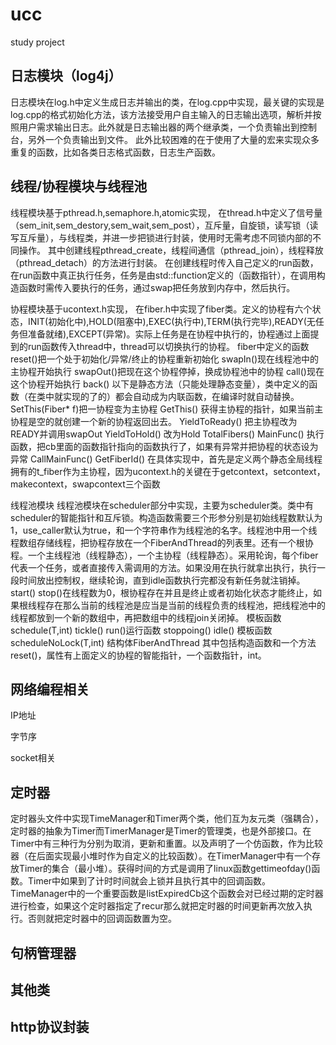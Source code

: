 # ucc
study project


## 日志模块（log4j）
日志模块在log.h中定义生成日志并输出的类，在log.cpp中实现，最关键的实现是log.cpp的格式初始化方法，该方法接受用户自主输入的日志输出选项，解析并按照用户需求输出日志。此外就是日志输出器的两个继承类，一个负责输出到控制台，另外一个负责输出到文件。
此外比较困难的在于使用了大量的宏来实现众多重复的函数，比如各类日志格式函数，日志生产函数。

## 线程/协程模块与线程池
线程模块基于pthread.h,semaphore.h,atomic实现，
在thread.h中定义了信号量（sem_init,sem_destory,sem_wait,sem_post），互斥量，自旋锁，读写锁（读写互斥量），与线程类，并进一步把锁进行封装，使用时无需考虑不同锁内部的不同操作。
其中创建线程pthread_create，线程间通信（pthread_join），线程释放（pthread_detach）的方法进行封装。
在创建线程时传入自己定义的run函数，在run函数中真正执行任务，任务是由std::function定义的（函数指针），在调用构造函数时需传入要执行的任务，通过swap把任务放到内存中，然后执行。

协程模块基于ucontext.h实现，
在fiber.h中实现了fiber类。定义的协程有六个状态，INIT(初始化中),HOLD(阻塞中),EXEC(执行中),TERM(执行完毕),READY(无任务但准备就绪),EXCEPT(异常)。实际上任务是在协程中执行的，协程通过上面提到的run函数传入thread中，thread可以切换执行的协程。
fiber中定义的函数
reset()把一个处于初始化/异常/终止的协程重新初始化
swapIn()现在线程池中的主协程开始执行
swapOut()把现在这个协程停掉，换成协程池中的协程
call()现在这个协程开始执行
back()
以下是静态方法（只能处理静态变量），类中定义的函数（在类中就实现的了的）都会自动成为内联函数，在编译时就自动替换。
SetThis(Fiber* f)把一协程变为主协程
GetThis() 获得主协程的指针，如果当前主协程是空的就创建一个新的协程返回出去。
YieldToReady() 把主协程改为READY并调用swapOut
YieldToHold() 改为Hold
TotalFibers()
MainFunc() 执行函数，把cb里面的函数指针指向的函数执行了，如果有异常并把协程的状态设为异常
CallMainFunc()
GetFiberId()
在具体实现中，首先是定义两个静态全局线程拥有的t_fiber作为主协程，因为ucontext.h的关键在于getcontext，setcontext，makecontext，swapcontext三个函数

线程池模块
线程池模块在scheduler部分中实现，主要为scheduler类。类中有scheduler的智能指针和互斥锁。构造函数需要三个形参分别是初始线程数默认为1，use_caller默认为true，和一个字符串作为线程池的名字。线程池中用一个线程数组存储线程，把协程存放在一个FiberAndThread的列表里。还有一个根协程。一个主线程池（线程静态），一个主协程（线程静态）。采用轮询，每个fiber代表一个任务，或者直接传入需调用的方法。如果没用在执行就拿出执行，执行一段时间放出控制权，继续轮询，直到idle函数执行完都没有新任务就注销掉。
start()
stop()在线程数为0，根协程存在并且是终止或者初始化状态才能终止，如果根线程存在那么当前的线程池是应当是当前的线程负责的线程池，把线程池中的线程都放到一个新的数组中，再把数组中的线程join关闭掉。
模板函数schedule(T,int)
tickle()
run()运行函数
stoppoing()
idle()
模板函数scheduleNoLock(T,int)
结构体FiberAndThread 其中包括构造函数和一个方法reset()，属性有上面定义的协程的智能指针，一个函数指针，int。


## 网络编程相关
IP地址

字节序

socket相关

## 定时器
定时器头文件中实现TimeManager和Timer两个类，他们互为友元类（强耦合），定时器的抽象为Timer而TimerManager是Timer的管理类，也是外部接口。在Timer中有三种行为分别为取消，更新和重置。以及声明了一个仿函数，作为比较器（在后面实现最小堆时作为自定义的比较函数）。在TimerManager中有一个存放Timer的集合（最小堆）。获得时间的方式是调用了linux函数gettimeofday()函数。Timer中如果到了计时时间就会上锁并且执行其中的回调函数。TimeManager中的一个重要函数是listExpiredCb这个函数会对已经过期的定时器进行检查，如果这个定时器指定了recur那么就把定时器的时间更新再次放入执行。否则就把定时器中的回调函数置为空。

## 句柄管理器

## 其他类

## http协议封装


